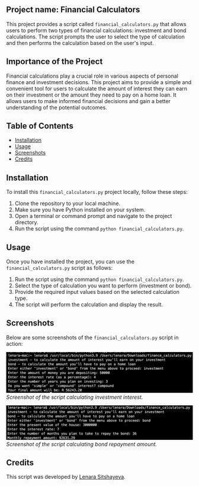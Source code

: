 ## Project name: Financial Calculators

This project provides a script called `financial_calculators.py` that allows users to perform two types of financial calculations: investment and bond calculations. The script prompts the user to select the type of calculation and then performs the calculation based on the user's input.

## Importance of the Project

Financial calculations play a crucial role in various aspects of personal finance and investment decisions. This project aims to provide a simple and convenient tool for users to calculate the amount of interest they can earn on their investment or the amount they need to pay on a home loan. It allows users to make informed financial decisions and gain a better understanding of the potential outcomes.

## Table of Contents

- [Installation](#installation)
- [Usage](#usage)
- [Screenshots](#screenshots)
- [Credits](#credits)

## Installation

To install this `financial_calculators.py` project locally, follow these steps:

1. Clone the repository to your local machine.
2. Make sure you have Python installed on your system.
3. Open a terminal or command prompt and navigate to the project directory.
4. Run the script using the command `python financial_calculators.py`.

## Usage

Once you have installed the project, you can use the `financial_calculators.py` script as follows:

1. Run the script using the command `python financial_calculators.py`.
2. Select the type of calculation you want to perform (investment or bond).
3. Provide the required input values based on the selected calculation type.
4. The script will perform the calculation and display the result.

## Screenshots

Below are some screenshots of the `financial_calculators.py` script in action:

![Investment Calculation](Project_1/screenshots/investment.png)
*Screenshot of the script calculating investment interest.*

![Bond Calculation](Project_1/screenshots/bond.png)
*Screenshot of the script calculating bond repayment amount.*

## Credits

This script was developed by [Lenara Sitshayeva](https://github.com/sitshayeva).
